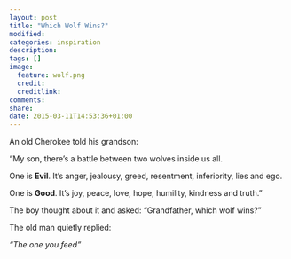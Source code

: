 ```yaml
---
layout: post
title: "Which Wolf Wins?"
modified:
categories: inspiration
description:
tags: []
image:
  feature: wolf.png
  credit:
  creditlink:
comments:
share:
date: 2015-03-11T14:53:36+01:00
---
```

An old Cherokee told his grandson:

“My son, there’s a battle between two wolves inside us all.

One is **Evil**. It’s anger, jealousy, greed, resentment, inferiority, lies and ego.

One is **Good**. It’s joy, peace, love, hope, humility, kindness and truth.”

The boy thought about it and asked:
“Grandfather, which wolf wins?”

The old man quietly replied:


_“The one you feed”_
